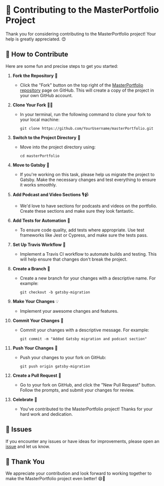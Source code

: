 # 🚀 Contributing to the MasterPortfolio Project

Thank you for considering contributing to the MasterPortfolio project! Your help is greatly appreciated. 😊

## 🤝 How to Contribute

Here are some fun and precise steps to get you started:

1. **Fork the Repository** 🍴
   - Click the "Fork" button on the top right of the [MasterPortfolio repository](https://github.com/Developeweb/whistle) page on GitHub. This will create a copy of the project in your own GitHub account.

2. **Clone Your Fork** 🧙‍♂️
   - In your terminal, run the following command to clone your fork to your local machine:
     ```
     git clone https://github.com/YourUsername/masterPortfolio.git
     ```

3. **Switch to the Project Directory** 📁
   - Move into the project directory using:
     ```
     cd masterPortfolio
     ```

4. **Move to Gatsby** 🚀
   - If you're working on this task, please help us migrate the project to Gatsby. Make the necessary changes and test everything to ensure it works smoothly.

5. **Add Podcast and Video Sections** 🎙️📹
   - We'd love to have sections for podcasts and videos on the portfolio. Create these sections and make sure they look fantastic.

6. **Add Tests for Automation** 🧪
   - To ensure code quality, add tests where appropriate. Use test frameworks like Jest or Cypress, and make sure the tests pass.

7. **Set Up Travis Workflow** 🤖
   - Implement a Travis CI workflow to automate builds and testing. This will help ensure that changes don't break the project.

8. **Create a Branch** 🌿
   - Create a new branch for your changes with a descriptive name. For example:
     ```
     git checkout -b gatsby-migration
     ```

9. **Make Your Changes** 💡
   - Implement your awesome changes and features.

10. **Commit Your Changes** 📝
    - Commit your changes with a descriptive message. For example:
      ```
      git commit -m "Added Gatsby migration and podcast section"
      ```

11. **Push Your Changes** 🚢
    - Push your changes to your fork on GitHub:
      ```
      git push origin gatsby-migration
      ```

12. **Create a Pull Request** 🙌
    - Go to your fork on GitHub, and click the "New Pull Request" button. Follow the prompts, and submit your changes for review.

13. **Celebrate** 🎉
    - You've contributed to the MasterPortfolio project! Thanks for your hard work and dedication.

## 📌 Issues

If you encounter any issues or have ideas for improvements, please open an [issue](https://github.com/Developeweb/whistle) and let us know.

## 🙏 Thank You

We appreciate your contribution and look forward to working together to make the MasterPortfolio project even better! 😄🚀